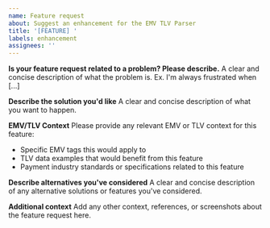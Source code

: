 ```yaml
---
name: Feature request
about: Suggest an enhancement for the EMV TLV Parser
title: '[FEATURE] '
labels: enhancement
assignees: ''
---
```


**Is your feature request related to a problem? Please describe.**
A clear and concise description of what the problem is. Ex. I'm always frustrated when [...]

**Describe the solution you'd like**
A clear and concise description of what you want to happen.

**EMV/TLV Context**
Please provide any relevant EMV or TLV context for this feature:
- Specific EMV tags this would apply to
- TLV data examples that would benefit from this feature
- Payment industry standards or specifications related to this feature

**Describe alternatives you've considered**
A clear and concise description of any alternative solutions or features you've considered.

**Additional context**
Add any other context, references, or screenshots about the feature request here. 